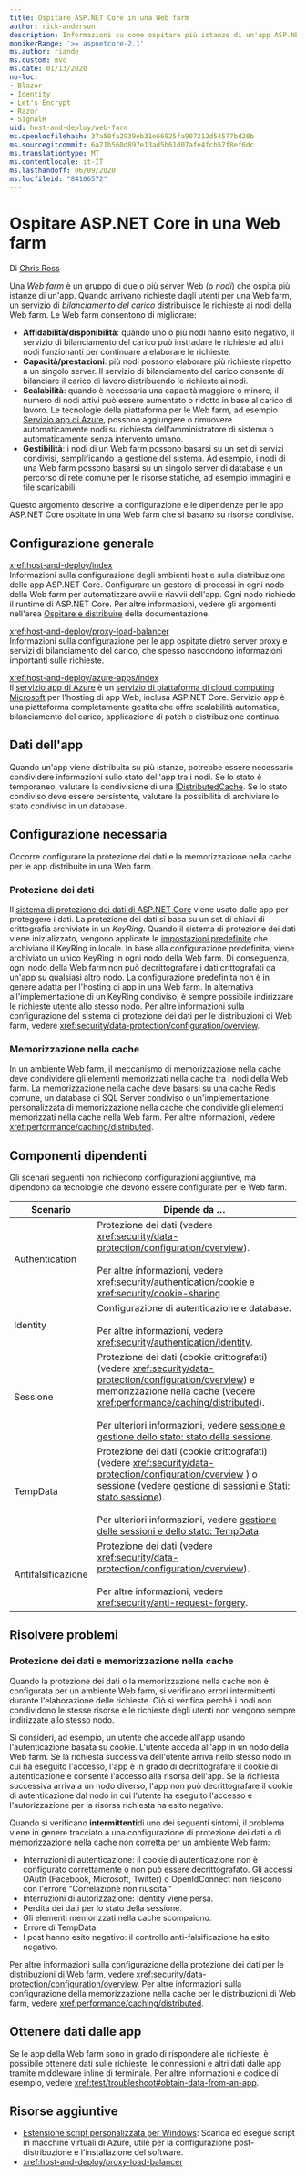 ```yaml
---
title: Ospitare ASP.NET Core in una Web farm
author: rick-anderson
description: Informazioni su come ospitare più istanze di un'app ASP.NET Core con risorse condivise in un ambiente Web farm.
monikerRange: '>= aspnetcore-2.1'
ms.author: riande
ms.custom: mvc
ms.date: 01/13/2020
no-loc:
- Blazor
- Identity
- Let's Encrypt
- Razor
- SignalR
uid: host-and-deploy/web-farm
ms.openlocfilehash: 37a50fa2939eb31e66925fa907212d54577bd20b
ms.sourcegitcommit: 6a71b560d897e13ad5b61d07afe4fcb57f8ef6dc
ms.translationtype: MT
ms.contentlocale: it-IT
ms.lasthandoff: 06/09/2020
ms.locfileid: "84106572"
---
```

# <a name="host-aspnet-core-in-a-web-farm"></a>Ospitare ASP.NET Core in una Web farm

Di [Chris Ross](https://github.com/Tratcher)

Una *Web farm* è un gruppo di due o più server Web (o *nodi*) che ospita più istanze di un'app. Quando arrivano richieste dagli utenti per una Web farm, un servizio di *bilanciamento del carico* distribuisce le richieste ai nodi della Web farm. Le Web farm consentono di migliorare:

* **Affidabilità/disponibilità**: quando uno o più nodi hanno esito negativo, il servizio di bilanciamento del carico può instradare le richieste ad altri nodi funzionanti per continuare a elaborare le richieste.
* **Capacità/prestazioni**: più nodi possono elaborare più richieste rispetto a un singolo server. Il servizio di bilanciamento del carico consente di bilanciare il carico di lavoro distribuendo le richieste ai nodi.
* **Scalabilità**: quando è necessaria una capacità maggiore o minore, il numero di nodi attivi può essere aumentato o ridotto in base al carico di lavoro. Le tecnologie della piattaforma per le Web farm, ad esempio [Servizio app di Azure](https://azure.microsoft.com/services/app-service/), possono aggiungere o rimuovere automaticamente nodi su richiesta dell'amministratore di sistema o automaticamente senza intervento umano.
* **Gestibilità**: i nodi di un Web farm possono basarsi su un set di servizi condivisi, semplificando la gestione del sistema. Ad esempio, i nodi di una Web farm possono basarsi su un singolo server di database e un percorso di rete comune per le risorse statiche, ad esempio immagini e file scaricabili.

Questo argomento descrive la configurazione e le dipendenze per le app ASP.NET Core ospitate in una Web farm che si basano su risorse condivise.

## <a name="general-configuration"></a>Configurazione generale

<xref:host-and-deploy/index>  
Informazioni sulla configurazione degli ambienti host e sulla distribuzione delle app ASP.NET Core. Configurare un gestore di processi in ogni nodo della Web farm per automatizzare avvii e riavvii dell'app. Ogni nodo richiede il runtime di ASP.NET Core. Per altre informazioni, vedere gli argomenti nell'area [Ospitare e distribuire](xref:host-and-deploy/index) della documentazione.

<xref:host-and-deploy/proxy-load-balancer>  
Informazioni sulla configurazione per le app ospitate dietro server proxy e servizi di bilanciamento del carico, che spesso nascondono informazioni importanti sulle richieste.

<xref:host-and-deploy/azure-apps/index>  
Il [servizio app di Azure](https://azure.microsoft.com/services/app-service/) è un [servizio di piattaforma di cloud computing Microsoft](https://azure.microsoft.com/) per l'hosting di app Web, inclusa ASP.NET Core. Servizio app è una piattaforma completamente gestita che offre scalabilità automatica, bilanciamento del carico, applicazione di patch e distribuzione continua.

## <a name="app-data"></a>Dati dell'app

Quando un'app viene distribuita su più istanze, potrebbe essere necessario condividere informazioni sullo stato dell'app tra i nodi. Se lo stato è temporaneo, valutare la condivisione di una [IDistributedCache](/dotnet/api/microsoft.extensions.caching.distributed.idistributedcache). Se lo stato condiviso deve essere persistente, valutare la possibilità di archiviare lo stato condiviso in un database.

## <a name="required-configuration"></a>Configurazione necessaria

Occorre configurare la protezione dei dati e la memorizzazione nella cache per le app distribuite in una Web farm.

### <a name="data-protection"></a>Protezione dei dati

Il [sistema di protezione dei dati di ASP.NET Core](xref:security/data-protection/introduction) viene usato dalle app per proteggere i dati. La protezione dei dati si basa su un set di chiavi di crittografia archiviate in un *KeyRing*. Quando il sistema di protezione dei dati viene inizializzato, vengono applicate le [impostazioni predefinite](xref:security/data-protection/configuration/default-settings) che archiviano il KeyRing in locale. In base alla configurazione predefinita, viene archiviato un unico KeyRing in ogni nodo della Web farm. Di conseguenza, ogni nodo della Web farm non può decrittografare i dati crittografati da un'app su qualsiasi altro nodo. La configurazione predefinita non è in genere adatta per l'hosting di app in una Web farm. In alternativa all'implementazione di un KeyRing condiviso, è sempre possibile indirizzare le richieste utente allo stesso nodo. Per altre informazioni sulla configurazione del sistema di protezione dei dati per le distribuzioni di Web farm, vedere <xref:security/data-protection/configuration/overview>.

### <a name="caching"></a>Memorizzazione nella cache

In un ambiente Web farm, il meccanismo di memorizzazione nella cache deve condividere gli elementi memorizzati nella cache tra i nodi della Web farm. La memorizzazione nella cache deve basarsi su una cache Redis comune, un database di SQL Server condiviso o un'implementazione personalizzata di memorizzazione nella cache che condivide gli elementi memorizzati nella cache nella Web farm. Per altre informazioni, vedere <xref:performance/caching/distributed>.

## <a name="dependent-components"></a>Componenti dipendenti

Gli scenari seguenti non richiedono configurazioni aggiuntive, ma dipendono da tecnologie che devono essere configurate per le Web farm.

| Scenario | Dipende da &hellip; |
| -------- | ------------------- |
| Authentication | Protezione dei dati (vedere <xref:security/data-protection/configuration/overview>).<br><br>Per altre informazioni, vedere <xref:security/authentication/cookie> e <xref:security/cookie-sharing>. |
| Identity | Configurazione di autenticazione e database.<br><br>Per altre informazioni, vedere <xref:security/authentication/identity>. |
| Sessione | Protezione dei dati (cookie crittografati) (vedere <xref:security/data-protection/configuration/overview>) e memorizzazione nella cache (vedere <xref:performance/caching/distributed>).<br><br>Per ulteriori informazioni, vedere [sessione e gestione dello stato: stato della sessione](xref:fundamentals/app-state#session-state). |
| TempData | Protezione dei dati (cookie crittografati) (vedere <xref:security/data-protection/configuration/overview> ) o sessione (vedere [gestione di sessioni e Stati: stato sessione](xref:fundamentals/app-state#session-state)).<br><br>Per ulteriori informazioni, vedere [gestione delle sessioni e dello stato: TempData](xref:fundamentals/app-state#tempdata). |
| Antifalsificazione | Protezione dei dati (vedere <xref:security/data-protection/configuration/overview>).<br><br>Per altre informazioni, vedere <xref:security/anti-request-forgery>. |

## <a name="troubleshoot"></a>Risolvere problemi

### <a name="data-protection-and-caching"></a>Protezione dei dati e memorizzazione nella cache

Quando la protezione dei dati o la memorizzazione nella cache non è configurata per un ambiente Web farm, si verificano errori intermittenti durante l'elaborazione delle richieste. Ciò si verifica perché i nodi non condividono le stesse risorse e le richieste degli utenti non vengono sempre indirizzate allo stesso nodo.

Si consideri, ad esempio, un utente che accede all'app usando l'autenticazione basata su cookie. L'utente acceda all'app in un nodo della Web farm. Se la richiesta successiva dell'utente arriva nello stesso nodo in cui ha eseguito l'accesso, l'app è in grado di decrittografare il cookie di autenticazione e consente l'accesso alla risorsa dell'app. Se la richiesta successiva arriva a un nodo diverso, l'app non può decrittografare il cookie di autenticazione dal nodo in cui l'utente ha eseguito l'accesso e l'autorizzazione per la risorsa richiesta ha esito negativo.

Quando si verificano **intermittenti**di uno dei seguenti sintomi, il problema viene in genere tracciato a una configurazione di protezione dei dati o di memorizzazione nella cache non corretta per un ambiente Web farm:

* Interruzioni di autenticazione: il cookie di autenticazione non è configurato correttamente o non può essere decrittografato. Gli accessi OAuth (Facebook, Microsoft, Twitter) o OpenIdConnect non riescono con l'errore "Correlazione non riuscita."
* Interruzioni di autorizzazione: Identity viene persa.
* Perdita dei dati per lo stato della sessione.
* Gli elementi memorizzati nella cache scompaiono.
* Errore di TempData.
* I post hanno esito negativo: il controllo anti-falsificazione ha esito negativo.

Per altre informazioni sulla configurazione della protezione dei dati per le distribuzioni di Web farm, vedere <xref:security/data-protection/configuration/overview>. Per altre informazioni sulla configurazione della memorizzazione nella cache per le distribuzioni di Web farm, vedere <xref:performance/caching/distributed>.

## <a name="obtain-data-from-apps"></a>Ottenere dati dalle app

Se le app della Web farm sono in grado di rispondere alle richieste, è possibile ottenere dati sulle richieste, le connessioni e altri dati dalle app tramite middleware inline di terminale. Per altre informazioni e codice di esempio, vedere <xref:test/troubleshoot#obtain-data-from-an-app>.

## <a name="additional-resources"></a>Risorse aggiuntive

* [Estensione script personalizzata per Windows](/azure/virtual-machines/extensions/custom-script-windows): Scarica ed esegue script in macchine virtuali di Azure, utile per la configurazione post-distribuzione e l'installazione del software.
* <xref:host-and-deploy/proxy-load-balancer>
 